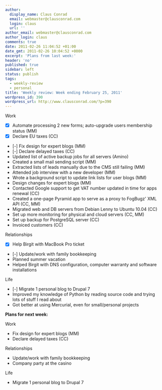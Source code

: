 ```yaml
---
author:
  display_name: Claus Conrad
  email: webmaster@clausconrad.com
  login: claus
  url: ''
author_email: webmaster@clausconrad.com
author_login: claus
comments: true
date: 2011-02-26 11:04:52 +01:00
date_gmt: 2011-02-26 10:04:52 +0000
excerpt: 'Plans from last week:'
header: 'no'
published: true
sidebar: left
status: publish
tags:
  - weekly-review
  - personal
title: 'Weekly review: Week ending February 25, 2011'
wordpress_id: 390
wordpress_url: http://www.clausconrad.com/?p=390
---
```

Work

*   [X] Automate processing 2 new forms; auto-upgrade users membership status (MM)
*   [X] Declare EU taxes (CC)
*   [-] Fix design for expert blogs (MM)
*   [-] Declare delayed taxes (CC)
*   Updated list of active backup jobs for all servers (Amino)
*   Created a small mail sending script (MM)
*   Extracted lists of leads manually due to the CMS still failing (MM)
*   Attended job interview with a new developer (MM)
*   Wrote a background script to update link lists for user blogs (MM)
*   Design changes for expert blogs (MM)
*   Contacted Google support to get VAT number updated in time for apps renewal (CC)
*   Created a one-page Pyramid app to serve as a proxy to FogBugz' XML API (CC, MM)
*   Migrated web and DB servers from Debian Lenny to Ubuntu 10.04 (CC)
*   Set up more monitoring for physical and cloud servers (CC, MM)
*   Set up backup for PostgreSQL server (CC)
*   Invoiced customers (CC)

Relationships

*   [X] Help Birgit with MacBook Pro ticket
*   [-] Update/work with family bookkeeping
*   Planned summer vacation
*   Helped Birgit with DNS configuration, computer warranty and software installations

Life

*   [-] Migrate 1 personal blog to Drupal 7
*   Improved my knowledge of Python by reading source code and trying lots of stuff I read about
*   Got better at using Mercurial, even for small/personal projects

**Plans for next week:**

Work

*   Fix design for expert blogs (MM)
*   Declare delayed taxes (CC)

Relationships

*   Update/work with family bookkeeping
*   Company party at the casino

Life

*   Migrate 1 personal blog to Drupal 7

